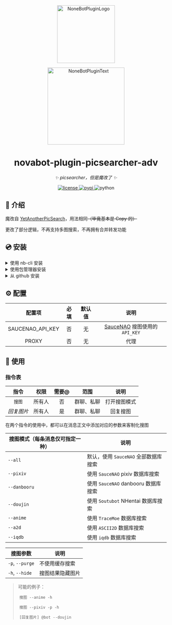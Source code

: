 <div align="center">
  <a href="https://v2.nonebot.dev/store"><img src="https://github.com/A-kirami/nonebot-plugin-template/blob/resources/nbp_logo.png" width="180" height="180" alt="NoneBotPluginLogo"></a>
  <br>
  <p><img src="https://github.com/A-kirami/nonebot-plugin-template/blob/resources/NoneBotPlugin.svg" width="240" alt="NoneBotPluginText"></p>
</div>



<div align="center">



# novabot-plugin-picsearcher-adv

_✨ picsearcher，但是魔改了 ✨_

<a href="./LICENSE">
    <img src="https://img.shields.io/github/license/Nova-Noir/novabot-plugin-picsearcher-adv.svg" alt="license">
</a>
<a href="https://pypi.python.org/pypi/novabot-plugin-picsearcher-adv">
    <img src="https://img.shields.io/pypi/v/novabot-plugin-picsearcher-adv.svg" alt="pypi">
</a>
<img src="https://img.shields.io/badge/python-3.8+-blue.svg" alt="python">

</div>

## 📖 介绍

魔改自 [YetAnotherPicSearch](https://github.com/NekoAria/YetAnotherPicSearch)，用法相同~~（毕竟基本是 Copy 的）~~

更改了部分逻辑，不再支持多图搜索，不再拥有合并转发功能

## 💿 安装

<details>
<summary>使用 nb-cli 安装</summary>
在 Nova-Bot 的根目录下打开命令行, 输入以下指令即可安装



```sh
nb plugin install novabot-plugin-picsearcher-adv
```

</details>

<details>
<summary>使用包管理器安装</summary>
在 Nova-Bot 的插件目录下, 打开命令行, 根据你使用的包管理器, 输入相应的安装命令



<details>
<summary>pip</summary>



```sh
pip install novabot-plugin-picsearcher-adv
```

</details>

<details>
<summary>pdm</summary>



```sh
pdm add novabot-plugin-picsearcher-adv
```

</details>

<details>
<summary>poetry</summary>



```sh
poetry add novabot-plugin-picsearcher-adv
```

</details>

<details>
<summary>conda</summary>



```sh
conda install novabot-plugin-picsearcher-adv
```

</details>

打开 Nova-Bot 的 `bot.py` 文件, 在其中写入

```python
nonebot.load_plugin('novabot_plugin_word-bank')
```

</details>

<details>
<summary>从 github 安装</summary>
在 Nova-Bot 项目的插件目录下, 打开命令行, 输入以下命令克隆此储存库




```sh
git clone https://github.com/Nova-Noir/novabot-plugin-picsearcher-adv.git
```

打开 Nova-Bot 项目的 `bot.py` 文件, 在其中写入

```python
nonebot.load_plugin('path.to.novabot.novabot-plugin-picsearcher-adv.novabot_plugin_picsearcher_adv')
```

> 在默认情况下，它应该是
>
> ```python
> nonebot.load_plugin('novabot.plugins.novabot-plugin-picsearcher-adv.novabot_plugin_picsearcher_adv')
> ```
>
> 

</details>

## ⚙️ 配置

|      配置项      | 必填 | 默认值 |                          说明                          |
| :--------------: | :--: | :----: | :----------------------------------------------------: |
| SAUCENAO_API_KEY |  否  |   无   | [SauceNAO](https://saucenao.com/) 搜图使用的 `API_KEY` |
|      PROXY       |  否  |   无   |                          代理                          |

## 🎉 使用

### 指令表

|    指令    |  权限  | 需要@ |    范围    |     说明     |
| :--------: | :----: | :---: | :--------: | :----------: |
|   `搜图`   | 所有人 |  否   | 群聊、私聊 | 打开搜图模式 |
| *回复图片* | 所有人 |  是   | 群聊、私聊 |   回复搜图   |

在两个指令的使用中，都可以在消息正文中添加对应的参数来客制化搜图

| 搜图模式（每条消息仅可指定一种） | 说明                                 |
| -------------------------------- | ------------------------------------ |
| `--all`                          | 默认，使用 `SauceNAO` 全部数据库搜索 |
| `--pixiv`                        | 使用 `SauceNAO` pixiv 数据库搜索     |
| `--danbooru`                     | 使用 `SauceNAO` danbooru 数据库搜索  |
| `--doujin`                       | 使用 `Soutubot` NHentai 数据库搜索   |
| `--anime`                        | 使用 `TraceMoe` 数据库搜索           |
| `--a2d`                          | 使用 `ASCII2D` 数据库搜索            |
| `--iqdb`                         | 使用 `iqdb` 数据库搜索               |

| 搜图参数        | 说明             |
| --------------- | ---------------- |
| `-p`, `--purge` | 不使用缓存搜索   |
| `-h`, `--hide`  | 搜图结果隐藏图片 |

> 可能的例子：
>
> ​	`搜图 --anime -h`
>
> ​	`搜图 --pixiv -p -h`
>
> ​	`[回复图片] @bot --doujin`


